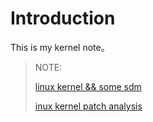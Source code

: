 # Introduction
This is my kernel note。


> NOTE:
>
> [linux kernel && some sdm ](https://cfq.gitbook.io/linux-kernel/)
>
> [inux kernel patch analysis](https://cfq.gitbook.io/linux-kernel-patch)
